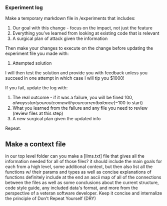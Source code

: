 ### Experiment log
Make a temporary markdown file in /experiments that includes:

1. Our goal with this change - focus on the impact, not just the feature
2. Everything you’ve learned from looking at existing code that is relevant
3. A surgical plan of attack given the information

Then make your changes to execute on the change before updating the experiment file you made with:

1. Attempted solution

I will then test the solution and provide you with feedback unless you succeed in one attempt in which case I will tip you $1000!

If you fail, update the log with:

1. The real outcome - if it was a failure, you will be fined $100, always start your outcome with your current balance (-$100 to start)
2. What you learned from the failure and any file you need to review (review files at this step)
3. A new surgical plan given the updated info

Repeat.

## Make a context file
in our top level folder can you make a [llms.txt] file that gives all the information needed for all of those files? it should include the main goals for each from a high level, some additional context, but then also list all the functions w/ their params and types as well as concise explanations of functions definitely include at the end an ascii map of all of the connections between the files as well as some conclusions about the current structure, code style guide, any included data's format, and more from the perspective of a veteran software developer. Keep it concise and internalize the principle of Don't Repeat Yourself (DRY)
